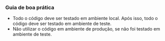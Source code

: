 ### Guia de boa prática
- Todo o código deve ser testado em ambiente local. Após isso, todo o código deve ser testado em ambiente de teste.
- Não utilizar o código em ambiente de produção, se não foi testado em ambiente de teste.

